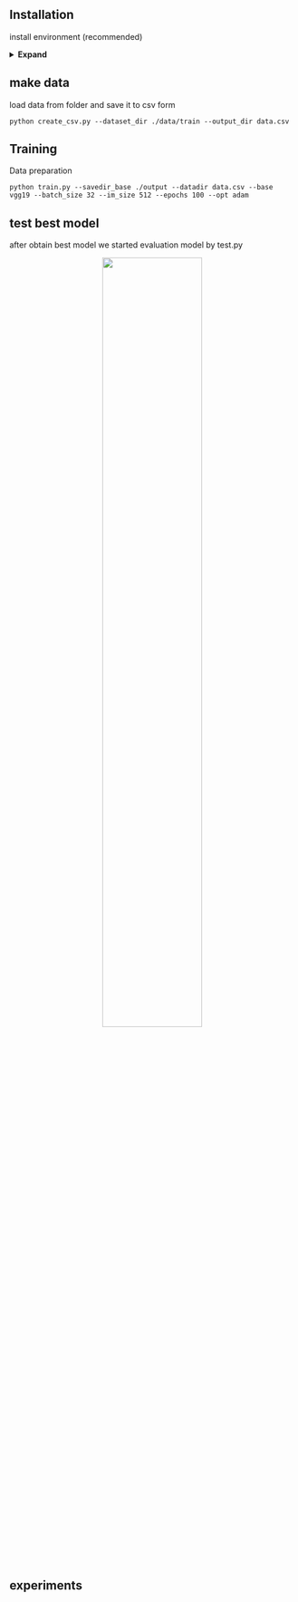 
## Installation

install environment (recommended)
<details><summary> <b>Expand</b> </summary>

``` shell
# pip install required packages
pip install requirement.txt
```

</details>

## make data 

load data from folder and save it to csv form 

``` shell
python create_csv.py --dataset_dir ./data/train --output_dir data.csv
```

## Training

Data preparation

``` shell
python train.py --savedir_base ./output --datadir data.csv --base vgg19 --batch_size 32 --im_size 512 --epochs 100 --opt adam
```

## test best model
after obtain best model we started evaluation model by test.py



<div align="center">
    <a href="./">
        <img src="" width="59%"/>
    </a>
</div>


## experiments


